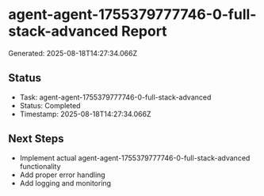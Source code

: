 # agent-agent-1755379777746-0-full-stack-advanced Report

Generated: 2025-08-18T14:27:34.066Z

## Status
- Task: agent-agent-1755379777746-0-full-stack-advanced
- Status: Completed
- Timestamp: 2025-08-18T14:27:34.066Z

## Next Steps
- Implement actual agent-agent-1755379777746-0-full-stack-advanced functionality
- Add proper error handling
- Add logging and monitoring
